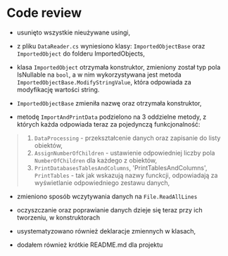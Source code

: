 # Code review
- usunięto wszystkie nieużywane usingi,

- z pliku `DataReader.cs` wyniesiono klasy: `ImportedObjectBase` oraz `ImportedObject` do folderu ImportedObjects,

- klasa `ImportedObject` otrzymała konstruktor, zmieniony został typ pola IsNullable na `bool`, a w nim wykorzystywana jest metoda `ImportedObjectBase.ModifyStringValue`, która odpowiada za modyfikację wartości string.

- `ImportedObjectBase` zmieniła nazwę oraz otrzymała konstruktor,

- metodę `ImportAndPrintData` podzielono na 3 oddzielne metody, z których każda odpowiada teraz za pojedynczą funkcjonalność:
> 1. `DataProcessing` - przekształcenie danych oraz zapisanie do listy obiektów,
> 1. `AssignNumberOfChildren` - ustawienie odpowiedniej liczby pola `NumberOfChildren` dla każdego z obiektów,
> 1. `PrintDatabasesTablesAndColumns`, 'PrintTablesAndColumns', `PrintTables` - tak jak wskazują nazwy funckcji, odpowiadają za wyświetlanie odpowiedniego zestawu danych,

- zmieniono sposób wczytywania danych na `File.ReadAllLines`

- oczyszczanie oraz poprawianie danych dzieje się teraz przy ich tworzeniu, w konstruktorach

- usystematyzowano również deklaracje zmiennych w klasach, 

- dodałem również krótkie README.md dla projektu
